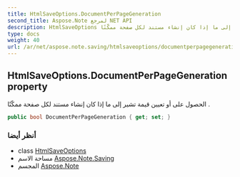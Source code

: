 ```yaml
---
title: HtmlSaveOptions.DocumentPerPageGeneration
second_title: Aspose.Note لمرجع NET API
description: HtmlSaveOptions ملكية. الحصول على أو تعيين قيمة تشير إلى ما إذا كان إنشاء مستند لكل صفحة ممكّنًا .
type: docs
weight: 40
url: /ar/net/aspose.note.saving/htmlsaveoptions/documentperpagegeneration/
---
```

## HtmlSaveOptions.DocumentPerPageGeneration property

الحصول على أو تعيين قيمة تشير إلى ما إذا كان إنشاء مستند لكل صفحة ممكّنًا .

```csharp
public bool DocumentPerPageGeneration { get; set; }
```

### أنظر أيضا

* class [HtmlSaveOptions](../)
* مساحة الاسم [Aspose.Note.Saving](../../htmlsaveoptions/)
* المجسم [Aspose.Note](../../../)


